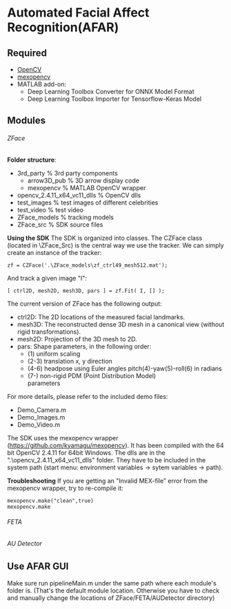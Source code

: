 # Automated Facial Affect Recognition(AFAR)
## Required
- [OpenCV](https://opencv.org/)
- [mexopencv](https://github.com/kyamagu/mexopencv)
- MATLAB add-on:
  - Deep Learning Toolbox Converter for ONNX Model Format
  - Deep Learning Toolbox Importer for Tensorflow-Keras Model

## Modules

###### ZFace
**Folder structure**:

- 3rd_party                % 3rd party components
    - arrow3D_pub         % 3D arrow display code
    - mexopencv           % MATLAB OpenCV wrapper
- opencv_2.4.11_x64_vc11_dlls % OpenCV dlls
- test_images              % test images of different celebrities
- test_video		   % test video 
- ZFace_models             % tracking models
- ZFace_src                % SDK source files


**Using the SDK**
The SDK is organized into classes. The CZFace class (located in \ZFace_Src\) is the central way we use the tracker. We can simply create an instance of the tracker:
```
zf = CZFace('.\ZFace_models\zf_ctrl49_mesh512.mat');
```
And track a given image "I":
```
[ ctrl2D, mesh2D, mesh3D, pars ] = zf.Fit( I, [] );
```
The current version of ZFace has the following output:

- ctrl2D: The 2D locations of the measured facial landmarks.
- mesh3D: The reconstructed dense 3D mesh in a canonical view (without rigid transformations).
- mesh2D: Projection of the 3D mesh to 2D.
- pars: Shape parameters, in the following order: 
    - (1) uniform scaling
    - (2-3) translation x, y direction
    - (4-6) headpose using Euler angles 
      pitch(4)-yaw(5)-roll(6) in radians
    - (7-) non-rigid PDM (Point Distribution Model)  
      parameters

For more details, please refer to the included demo files:
- Demo_Camera.m
- Demo_Images.m
- Demo_Video.m

The SDK uses the mexopencv wrapper (https://github.com/kyamagu/mexopencv). It has been compiled with the 64 bit OpenCV 2.4.11 for 64bit Windows. The dlls are in the ".\opencv_2.4.11_x64_vc11_dlls\" folder. They have to be included in the system path (start menu: environment variables -> sytem variables -> path).


**Troubleshooting**
If you are getting an "Invalid MEX-file" error from the mexopencv wrapper, try to re-compile it:
```
mexopencv.make("clean",true)
mexopencv.make
```
###### FETA


###### AU Detector


## Use AFAR GUI
Make sure run pipelineMain.m under the same path where
each module's folder is.
(That's the default module location. Otherwise you have 
to check and manually change the locations of 
ZFace/FETA/AUDetector directory)
